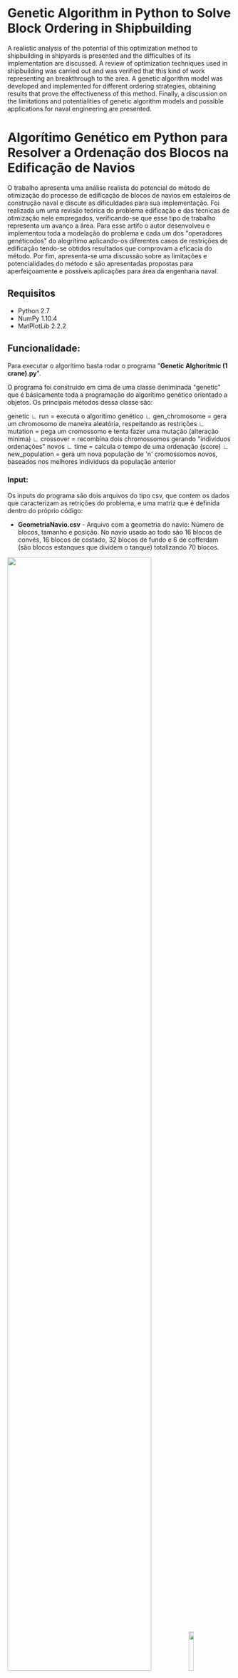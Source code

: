 # Genetic Algorithm in Python to Solve Block Ordering in Shipbuilding

A realistic analysis of the potential of this optimization method to shipbuilding in shipyards is presented and the difficulties of its implementation are discussed. A review of optimization techniques used in shipbuilding was carried out and was verified that this kind of work representing an breakthrough to the area. A genetic algorithm model was developed and implemented for different ordering strategies, obtaining results that prove the effectiveness of this method. Finally, a discussion on the limitations and potentialities of genetic algorithm models and possible applications for naval engineering are presented.

# Algorítimo Genético em Python para Resolver a Ordenação dos Blocos na Edificação de Navios

O trabalho apresenta uma análise realista do potencial do método de otimização do processo de edificação de blocos de navios em estaleiros de construção naval e discute as dificuldades para sua implementação. Foi realizada um uma revisão teórica do problema edificação e das técnicas de otimização nele empregados, verificando-se que esse tipo de trabalho representa um avanço a área. Para esse artifo o autor desenvolveu e implementou toda a modelação do problema e cada um dos "operadores genéticodos" do alogrítimo aplicando-os diferentes casos de restrições de edificação tendo-se obtidos resultados que comprovam a eficacia do método. Por fim, apresenta-se uma discussão sobre as limitações e potencialidades do método e são apresentadas propostas para aperfeiçoamente e possíveis aplicações para área da engenharia naval.

## Requisitos

* Python 2.7 
* NumPy 1.10.4
* MatPlotLib 2.2.2 

## Funcionalidade:

Para executar o algorítimo basta rodar o programa "**Genetic Alghoritmic (1 crane).py**". 

O programa foi construido em cima de uma classe deniminada "genetic" que é básicamente toda a programação do algorítimo genético orientado a objetos. Os principais métodos dessa classe são:

genetic
∟ run = executa o algorítimo genético
∟ gen_chromosome = gera um chromosomo de maneira aleatória, respeitando as restrições
∟ mutation = pega um cromossomo e tenta fazer uma mutação (alteração minima)
∟ crossover = recombina dois chromossomos gerando "indivíduos ordenações" novos
∟ time = calcula o tempo de uma ordenação (score)
∟ new_population =  gera um nova população de 'n' cromossomos novos, baseados nos melhores individuos da população anterior

### Input:
Os inputs do programa são dois arquivos do tipo csv, que contem os dados que caracterizam as retrições do problema, e uma matriz que é definida dentro do próprio código:

* **GeometriaNavio.csv** - Arquivo com a geometria do navio: Número de blocos, tamanho e posição. No navio usado ao todo são 16 blocos
de convés, 16 blocos de costado, 32 blocos de fundo e 6 de cofferdam (são blocos estanques que dividem o tanque) totalizando 70 blocos.

<p float="left" >
<img src="https://github.com/Lucas-Armand/genetic-algorithm/blob/master/img/ship.png" width="80%">
<img src="https://github.com/Lucas-Armand/genetic-algorithm/blob/master/img/ship_blocks.png" width="15%">
</p>

* **EstructuralLoP.csv** - Arquivo com as relações de precedência entre os blocos. Restrições físicas. O esquema a seguir representa as restições utilizadas na implementação. Os blocos mais abaixo são blocos de fundo, os blocos na meia altura são blocos de costado ou de cofferdam e os blocos mais acima do esquema são blocos de topo. É possível perceber oito "grupos de blocos" que são inter conectados entre si, na embarcação eles correspondem ao chamados "aneis gigantes", cada anel gigante possui dois blocos de topo (que são suportados pelos blocos de costado), dois blocos de costado (que são suportados pelo blocos do fundo, mas que só podem ser fixados depois do bloco de cofferdam se existir), alguns anéis tem um bloco de cofferdam e por fim (sustentando todos os blocos a cima) os quatro blocos de fundo.  

<img src="https://github.com/Lucas-Armand/genetic-algorithm/blob/master/img/ordenation.png"/>

* Matriz de correlação entre tempos de edificação: Representa interações positivas e negativas nos recursos utilizados para a construção dos blocos. Nas imagens a seguir temos um exemplo de Matriz de correlação e um esquema representando as etapas de contrução de dois blocos de um navio, aonde a última etapa é edificação e, dependendo da ordem em que eles são feitos, a edificação de um pode ser feita imeditamente após a do outro, ou será necessário esperar um tempo para o termino das etapas anteriores (esse efeito que os fatores de correlação pretendem capturar).

<p float="left" >
<img src="https://github.com/Lucas-Armand/genetic-algorithm/blob/master/img/time_correlation_matrix.png" width="45%">
<img src="https://github.com/Lucas-Armand/genetic-algorithm/blob/master/img/blocks_const.png" width="45%">
</p>

### Output:

Os resultados do programa são apresentado pelo o tempo total de construção do návio, da melhor ordenação obtida pelo programa, em "unidades de tempo" por geração, ou seja, os valores mostram, geração á geração, a convergência para o resultado ótimo do problema:
<img src="https://github.com/Lucas-Armand/genetic-algorithm/blob/master/img/terminal.png" width="80%">

### Vizulização dos resultados:

O resultado (cromossomo) é a sequencia dos "id"s dos blocos em ordem de edificação, mas como a forma como a resposta é construida tornaa de dificil comprienção  eu criei dois modos de vizualização dessas respostas:

<p float="left" >
<img src="https://github.com/Lucas-Armand/genetic-algorithm/blob/master/img/test.gif" width="45%">
<img src="https://github.com/Lucas-Armand/genetic-algorithm/blob/master/img/test1.png" width="45%">
</p>

As duas imagens acima são representações de uma mesma ordenação (ordenaçãod e construção pirmidal partindo do centro), o gráfico em calor tenta sintetizar em uma representação estática a sequência representada na animação através de uma escala de cor.  

Para gerar as vizualizações acima, basta usar os programas a seguir e entrar com a ordenação desejada:
 * [3DcolorShip](https://github.com/Lucas-Armand/genetic-algorithm/blob/master/vis/3DcolorShip.py)
 * [3DsequenceShip](https://github.com/Lucas-Armand/genetic-algorithm/blob/master/vis/3DsequenceShip.py)
